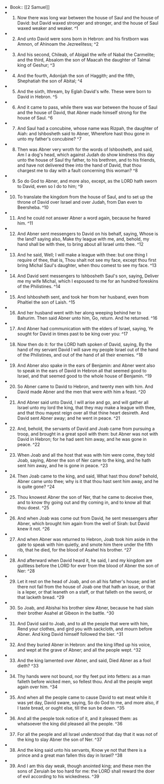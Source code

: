 - Book:: [[2 Samuel]]
- 1. Now there was long war between the house of Saul and the house of David: but David waxed stronger and stronger, and the house of Saul waxed weaker and weaker. ^1
- 2. And unto David were sons born in Hebron: and his firstborn was Amnon, of Ahinoam the Jezreelitess; ^2
- 3. And his second, Chileab, of Abigail the wife of Nabal the Carmelite; and the third, Absalom the son of Maacah the daughter of Talmai king of Geshur; ^3
- 4. And the fourth, Adonijah the son of Haggith; and the fifth, Shephatiah the son of Abital; ^4
- 5. And the sixth, Ithream, by Eglah David's wife. These were born to David in Hebron. ^5
- 6. And it came to pass, while there was war between the house of Saul and the house of David, that Abner made himself strong for the house of Saul. ^6
- 7. And Saul had a concubine, whose name was Rizpah, the daughter of Aiah: and Ishbosheth said to Abner, Wherefore hast thou gone in unto my father's concubine? ^7
- 8. Then was Abner very wroth for the words of Ishbosheth, and said, Am I a dog's head, which against Judah do show kindness this day unto the house of Saul thy father, to his brethren, and to his friends, and have not delivered thee into the hand of David, that thou chargest me to day with a fault concerning this woman? ^8
- 9. So do God to Abner, and more also, except, as the LORD hath sworn to David, even so I do to him; ^9
- 10. To translate the kingdom from the house of Saul, and to set up the throne of David over Israel and over Judah, from Dan even to Beersheba. ^10
- 11. And he could not answer Abner a word again, because he feared him. ^11
- 12. And Abner sent messengers to David on his behalf, saying, Whose is the land? saying also, Make thy league with me, and, behold, my hand shall be with thee, to bring about all Israel unto thee. ^12
- 13. And he said, Well; I will make a league with thee: but one thing I require of thee, that is, Thou shalt not see my face, except thou first bring Michal Saul's daughter, when thou comest to see my face. ^13
- 14. And David sent messengers to Ishbosheth Saul's son, saying, Deliver me my wife Michal, which I espoused to me for an hundred foreskins of the Philistines. ^14
- 15. And Ishbosheth sent, and took her from her husband, even from Phaltiel the son of Laish. ^15
- 16. And her husband went with her along weeping behind her to Bahurim. Then said Abner unto him, Go, return. And he returned. ^16
- 17. And Abner had communication with the elders of Israel, saying, Ye sought for David in times past to be king over you: ^17
- 18. Now then do it: for the LORD hath spoken of David, saying, By the hand of my servant David I will save my people Israel out of the hand of the Philistines, and out of the hand of all their enemies. ^18
- 19. And Abner also spake in the ears of Benjamin: and Abner went also to speak in the ears of David in Hebron all that seemed good to Israel, and that seemed good to the whole house of Benjamin. ^19
- 20. So Abner came to David to Hebron, and twenty men with him. And David made Abner and the men that were with him a feast. ^20
- 21. And Abner said unto David, I will arise and go, and will gather all Israel unto my lord the king, that they may make a league with thee, and that thou mayest reign over all that thine heart desireth. And David sent Abner away; and he went in peace. ^21
- 22. And, behold, the servants of David and Joab came from pursuing a troop, and brought in a great spoil with them: but Abner was not with David in Hebron; for he had sent him away, and he was gone in peace. ^22
- 23. When Joab and all the host that was with him were come, they told Joab, saying, Abner the son of Ner came to the king, and he hath sent him away, and he is gone in peace. ^23
- 24. Then Joab came to the king, and said, What hast thou done? behold, Abner came unto thee; why is it that thou hast sent him away, and he is quite gone? ^24
- 25. Thou knowest Abner the son of Ner, that he came to deceive thee, and to know thy going out and thy coming in, and to know all that thou doest. ^25
- 26. And when Joab was come out from David, he sent messengers after Abner, which brought him again from the well of Sirah: but David knew it not. ^26
- 27. And when Abner was returned to Hebron, Joab took him aside in the gate to speak with him quietly, and smote him there under the fifth rib, that he died, for the blood of Asahel his brother. ^27
- 28. And afterward when David heard it, he said, I and my kingdom are guiltless before the LORD for ever from the blood of Abner the son of Ner: ^28
- 29. Let it rest on the head of Joab, and on all his father's house; and let there not fail from the house of Joab one that hath an issue, or that is a leper, or that leaneth on a staff, or that falleth on the sword, or that lacketh bread. ^29
- 30. So Joab, and Abishai his brother slew Abner, because he had slain their brother Asahel at Gibeon in the battle. ^30
- 31. And David said to Joab, and to all the people that were with him, Rend your clothes, and gird you with sackcloth, and mourn before Abner. And king David himself followed the bier. ^31
- 32. And they buried Abner in Hebron: and the king lifted up his voice, and wept at the grave of Abner; and all the people wept. ^32
- 33. And the king lamented over Abner, and said, Died Abner as a fool dieth? ^33
- 34. Thy hands were not bound, nor thy feet put into fetters: as a man falleth before wicked men, so fellest thou. And all the people wept again over him. ^34
- 35. And when all the people came to cause David to eat meat while it was yet day, David sware, saying, So do God to me, and more also, if I taste bread, or ought else, till the sun be down. ^35
- 36. And all the people took notice of it, and it pleased them: as whatsoever the king did pleased all the people. ^36
- 37. For all the people and all Israel understood that day that it was not of the king to slay Abner the son of Ner. ^37
- 38. And the king said unto his servants, Know ye not that there is a prince and a great man fallen this day in Israel? ^38
- 39. And I am this day weak, though anointed king; and these men the sons of Zeruiah be too hard for me: the LORD shall reward the doer of evil according to his wickedness. ^39

